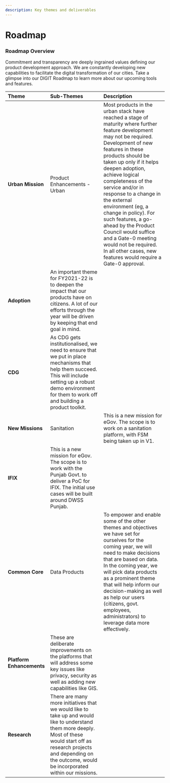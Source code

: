```yaml
---
description: Key themes and deliverables
---
```


# Roadmap

### Roadmap Overview

Commitment and transparency are deeply ingrained values defining our product development approach. We are constantly developing new capabilities to facilitate the digital transformation of our cities. Take a glimpse into our DIGIT Roadmap to learn more about our upcoming tools and features.

| **Theme** | **Sub-Themes** | **Description** |
| :--- | :--- | :--- |
| **Urban Mission** | Product Enhancements - Urban | Most products in the urban stack have reached a stage of maturity where further feature development may not be required. Development of new features in these products should be taken up only if it helps deepen adoption, achieve logical completeness of the service and/or in response to a change in the external environment \(eg, a change in policy\). For such features, a go-ahead by the Product Council would suffice and a Gate-0 meeting would not be required. In all other cases, new features would require a Gate-0 approval. |
| **Adoption** | An important theme for FY2021-22 is to deepen the impact that our products have on citizens. A lot of our efforts through the year will be driven by keeping that end goal in mind. |   |
| **CDG** | As CDG gets institutionalised, we need to ensure that we put in place mechanisms that help them succeed. This will include setting up a robust demo environment for them to work off and building a product toolkit. |   |
| **New Missions** | Sanitation | This is a new mission for eGov. The scope is to work on a sanitation platform, with FSM being taken up in V1. |
| **IFIX** | This is a new mission for eGov. The scope is to work with the Punjab Govt. to deliver a PoC for IFIX. The initial use cases will be built around DWSS Punjab. |   |
| **Common Core** | Data Products | To empower and enable some of the other themes and objectives we have set for ourselves for the coming year, we will need to make decisions that are based on data. In the coming year, we will pick data products as a prominent theme that will help inform our decision-making as well as help our users \(citizens, govt. employees, administrators\) to leverage data more effectively. |
| **Platform Enhancements** | These are deliberate improvements on the platforms that will address some key issues like privacy, security as well as adding new capabilities like GIS. |   |
| **Research** | There are many more initiatives that we would like to take up and would like to understand them more deeply. Most of these would start off as research projects and depending on the outcome, would be incorporated within our missions. |   |

